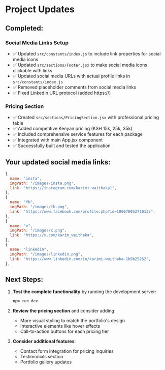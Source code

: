 # Project Updates

## Completed:

### Social Media Links Setup
- ✅ Updated `src/constants/index.js` to include link properties for social media icons
- ✅ Updated `src/sections/Footer.jsx` to make social media icons clickable with links
- ✅ Updated social media URLs with actual profile links in `src/constants/index.js`
- ✅ Removed placeholder comments from social media links
- ✅ Fixed LinkedIn URL protocol (added https://)

### Pricing Section
- ✅ Created `src/sections/PricingSection.jsx` with professional pricing table
- ✅ Added competitive Kenyan pricing (KSH 15k, 25k, 35k)
- ✅ Included comprehensive service features for each package
- ✅ Integrated with main App.jsx component
- ✅ Successfully built and tested the application

## Your updated social media links:
```javascript
{
  name: "insta",
  imgPath: "/images/insta.png",
  link: "https://instagram.com/karimi_waithaka1",
},
{
  name: "fb", 
  imgPath: "/images/fb.png",
  link: "https://www.facebook.com/profile.php?id=100070052710135",
},
{
  name: "x",
  imgPath: "/images/x.png",
  link: "https://x.com/karim_waithaka",
},
{
  name: "linkedin",
  imgPath: "/images/linkedin.png",
  link: "https://www.linkedin.com/in/karimi-waithaka-1b9b25252",
},
```

## Next Steps:
1. **Test the complete functionality** by running the development server:
   ```bash
   npm run dev
   ```

2. **Review the pricing section** and consider adding:
   - More visual styling to match the portfolio's design
   - Interactive elements like hover effects
   - Call-to-action buttons for each pricing tier

3. **Consider additional features**:
   - Contact form integration for pricing inquiries
   - Testimonials section
   - Portfolio gallery updates
